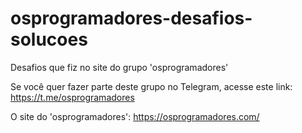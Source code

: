 # osprogramadores-desafios-solucoes
Desafios que fiz no site do grupo 'osprogramadores'

Se você quer fazer parte deste grupo no Telegram, acesse este link:
https://t.me/osprogramadores

O site do 'osprogramadores':
https://osprogramadores.com/
